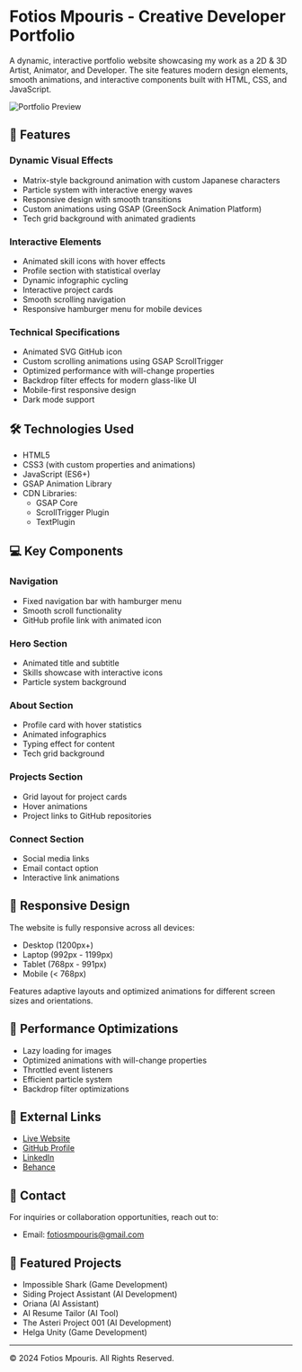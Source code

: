 # Fotios Mpouris - Creative Developer Portfolio

A dynamic, interactive portfolio website showcasing my work as a 2D & 3D Artist, Animator, and Developer. The site features modern design elements, smooth animations, and interactive components built with HTML, CSS, and JavaScript.

![Portfolio Preview](/api/placeholder/800/400)

## 🌟 Features

### Dynamic Visual Effects
- Matrix-style background animation with custom Japanese characters
- Particle system with interactive energy waves
- Responsive design with smooth transitions
- Custom animations using GSAP (GreenSock Animation Platform)
- Tech grid background with animated gradients

### Interactive Elements
- Animated skill icons with hover effects
- Profile section with statistical overlay
- Dynamic infographic cycling
- Interactive project cards
- Smooth scrolling navigation
- Responsive hamburger menu for mobile devices

### Technical Specifications
- Animated SVG GitHub icon
- Custom scrolling animations using GSAP ScrollTrigger
- Optimized performance with will-change properties
- Backdrop filter effects for modern glass-like UI
- Mobile-first responsive design
- Dark mode support

## 🛠️ Technologies Used

- HTML5
- CSS3 (with custom properties and animations)
- JavaScript (ES6+)
- GSAP Animation Library
- CDN Libraries:
  - GSAP Core
  - ScrollTrigger Plugin
  - TextPlugin

## 💻 Key Components

### Navigation
- Fixed navigation bar with hamburger menu
- Smooth scroll functionality
- GitHub profile link with animated icon

### Hero Section
- Animated title and subtitle
- Skills showcase with interactive icons
- Particle system background

### About Section
- Profile card with hover statistics
- Animated infographics
- Typing effect for content
- Tech grid background

### Projects Section
- Grid layout for project cards
- Hover animations
- Project links to GitHub repositories

### Connect Section
- Social media links
- Email contact option
- Interactive link animations

## 📱 Responsive Design

The website is fully responsive across all devices:
- Desktop (1200px+)
- Laptop (992px - 1199px)
- Tablet (768px - 991px)
- Mobile (< 768px)

Features adaptive layouts and optimized animations for different screen sizes and orientations.

## 🚀 Performance Optimizations

- Lazy loading for images
- Optimized animations with will-change properties
- Throttled event listeners
- Efficient particle system
- Backdrop filter optimizations

## 🔗 External Links

- [Live Website](https://fotiosmpouris.github.io)
- [GitHub Profile](https://github.com/FotiosMpouris)
- [LinkedIn](https://www.linkedin.com/in/fotios-mpouris-57728b240/)
- [Behance](https://www.behance.net/fotiosmpouris)

## 📧 Contact

For inquiries or collaboration opportunities, reach out to:
- Email: fotiosmpouris@gmail.com

## 🎨 Featured Projects

- Impossible Shark (Game Development)
- Siding Project Assistant (AI Development)
- Oriana (AI Assistant)
- AI Resume Tailor (AI Tool)
- The Asteri Project 001 (AI Development)
- Helga Unity (Game Development)

---

© 2024 Fotios Mpouris. All Rights Reserved.
